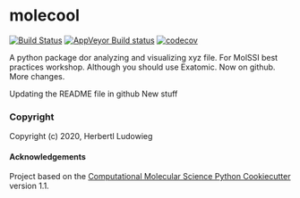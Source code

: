 molecool
==============================
[//]: # (Badges)
[![Build Status](https://travis-ci.org/herbertludowieg/molecool_UB_2020.svg?branch=master)](https://travis-ci.org/herbertludowieg/molecool_UB_2020)
[![AppVeyor Build status](https://ci.appveyor.com/api/projects/status/REPLACE_WITH_APPVEYOR_LINK/branch/master?svg=true)](https://ci.appveyor.com/project/REPLACE_WITH_OWNER_ACCOUNT/molecool/branch/master)
[![codecov](https://codecov.io/gh/herbertludowieg/molecool_UB_2020/branch/master/graph/badge.svg)](https://codecov.io/gh/herbertludowieg/molecool_UB_2020)

A python package dor analyzing and visualizing xyz file. For MolSSI best practices workshop.
Although you should use Exatomic.
Now on github.
More changes.

Updating the README file in github
New stuff

### Copyright

Copyright (c) 2020, Herbertl Ludowieg


#### Acknowledgements
 
Project based on the 
[Computational Molecular Science Python Cookiecutter](https://github.com/molssi/cookiecutter-cms) version 1.1.
